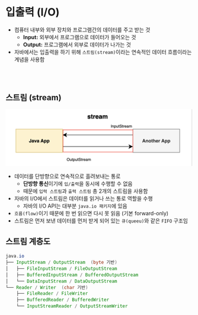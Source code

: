 # 입출력 (I/O)
* 컴퓨터 내부와 외부 장치와 프로그램간의 데이터를 주고 받는 것
	* **Input:** 외부에서 프로그램으로 데이터가 들어오는 것
	* **Output:** 프로그램에서 외부로 데이터가 나가는 것
* 자바에서는 입출력을 하기 위해 `스트림(stream)`이라는 연속적인 데이터 흐름이라는 계념을 사용함

<br></br>

## 스트림 (stream)
![alt text](<../설명사진/[I:O] 입출력_stream.png>)
* 데이터를 단방향으로 연속적으로 흘려보내는 통로
    * **단방향 통신**이기에 `입/출력`을 동시에 수행할 수 없음
    * 때문에 `입력 스트림`과 `출력 스트림` 총 2개의 스트림을 사용함
* 자바의 I/O에서 스트림은 데이터를 읽거나 쓰는 통로 역할을 수행
    * 자바의 I/O API는 대부분 `java.io 패키지`에 있음
* `흐름(flow)`이기 때문에 한 번 읽으면 다시 못 읽음 (기본 forward-only)
* 스트림은 먼저 보낸 데이터를 먼저 받게 되어 있는 `큐(queeu)`와 같은 `FIFO` 구조임

## 스트림 계층도

```java
java.io
├── InputStream / OutputStream  (byte 기반)
│   ├── FileInputStream / FileOutputStream
│   ├── BufferedInputStream / BufferedOutputStream
│   └── DataInputStream / DataOutputStream
└── Reader / Writer  (char 기반)
    ├── FileReader / FileWriter
    ├── BufferedReader / BufferedWriter
    └── InputStreamReader / OutputStreamWriter

```